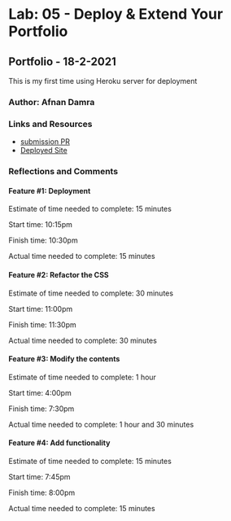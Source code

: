 # Lab: 05 - Deploy & Extend Your Portfolio

## Portfolio - 18-2-2021

This is my first time using Heroku server for deployment

### Author: Afnan Damra

### Links and Resources
* [submission PR](https://github.com/afnandamra/portfolio/pull/2)
* [Deployed Site](https://afnandamra.herokuapp.com/)

### Reflections and Comments

#### Feature #1: Deployment

Estimate of time needed to complete: 15 minutes

Start time: 10:15pm

Finish time: 10:30pm

Actual time needed to complete: 15 minutes


#### Feature #2: Refactor the CSS

Estimate of time needed to complete: 30 minutes

Start time: 11:00pm

Finish time: 11:30pm

Actual time needed to complete: 30 minutes


#### Feature #3: Modify the contents

Estimate of time needed to complete: 1 hour

Start time: 4:00pm

Finish time: 7:30pm

Actual time needed to complete: 1 hour and 30 minutes


#### Feature #4: Add functionality

Estimate of time needed to complete: 15 minutes

Start time: 7:45pm

Finish time: 8:00pm

Actual time needed to complete: 15 minutes